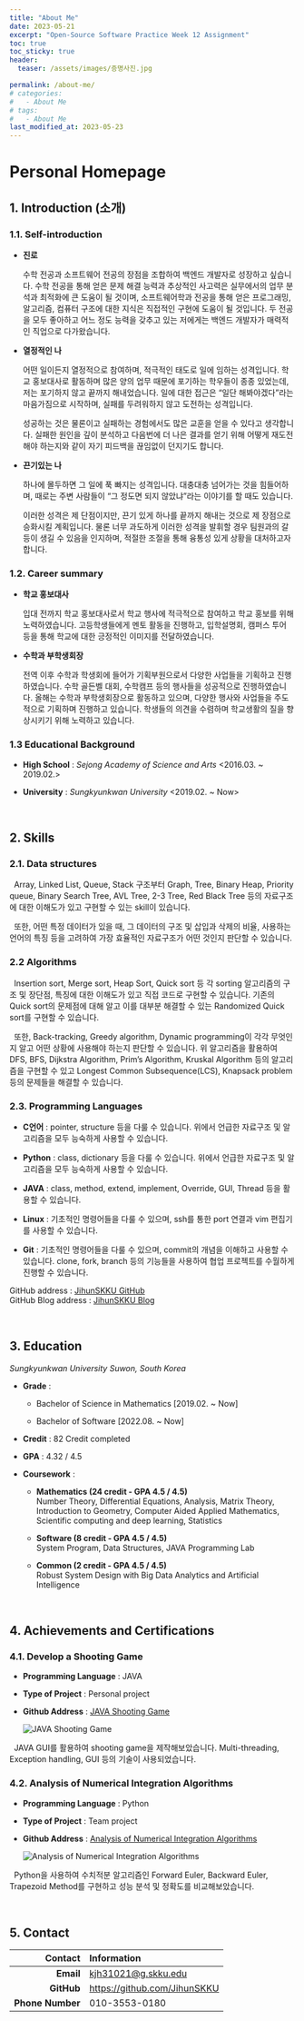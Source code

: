 ```yaml
---
title: "About Me"
date: 2023-05-21
excerpt: "Open-Source Software Practice Week 12 Assignment"
toc: true
toc_sticky: true
header:
  teaser: /assets/images/증명사진.jpg

permalink: /about-me/
# categories:
#   - About Me
# tags:
#   - About Me
last_modified_at: 2023-05-23
---
```


# Personal Homepage

## 1. Introduction (소개)

### 1.1. Self-introduction

- **진로**

  수학 전공과 소프트웨어 전공의 장점을 조합하여 백엔드 개발자로 성장하고 싶습니다. 수학 전공을 통해 얻은 문제 해결 능력과 추상적인 사고력은 실무에서의 업무 분석과 최적화에 큰 도움이 될 것이며, 소프트웨어학과 전공을 통해 얻은 프로그래밍, 알고리즘, 컴퓨터 구조에 대한 지식은 직접적인 구현에 도움이 될 것입니다. 두 전공을 모두 좋아하고 어느 정도 능력을 갖추고 있는 저에게는 백엔드 개발자가 매력적인 직업으로 다가왔습니다.

- **열정적인 나**

  어떤 일이든지 열정적으로 참여하며, 적극적인 태도로 일에 임하는 성격입니다. 학교 홍보대사로 활동하며 많은 양의 업무 때문에 포기하는 학우들이 종종 있었는데, 저는 포기하지 않고 끝까지 해내었습니다. 일에 대한 접근은 “일단 해봐야겠다”라는 마음가짐으로 시작하며, 실패를 두려워하지 않고 도전하는 성격입니다.

  성공하는 것은 물론이고 실패하는 경험에서도 많은 교훈을 얻을 수 있다고 생각합니다. 실패한 원인을 깊이 분석하고 다음번에 더 나은 결과를 얻기 위해 어떻게 재도전해야 하는지와 같이 자기 피드백을 끊임없이 던지기도 합니다.

- **끈기있는 나**

  하나에 몰두하면 그 일에 푹 빠지는 성격입니다. 대충대충 넘어가는 것을 힘들어하며, 때로는 주변 사람들이 “그 정도면 되지 않았냐”라는 이야기를 할 때도 있습니다.

  이러한 성격은 제 단점이지만, 끈기 있게 하나를 끝까지 해내는 것으로 제 장점으로 승화시킬 계획입니다. 물론 너무 과도하게 이러한 성격을 발휘할 경우 팀원과의 갈등이 생길 수 있음을 인지하며, 적절한 조절을 통해 융통성 있게 상황을 대처하고자 합니다.

### 1.2. Career summary

- **학교 홍보대사**

  입대 전까지 학교 홍보대사로서 학교 행사에 적극적으로 참여하고 학교 홍보를 위해 노력하였습니다. 고등학생들에게 멘토 활동을 진행하고, 입학설명회, 캠퍼스 투어 등을 통해 학교에 대한 긍정적인 이미지를 전달하였습니다.

- **수학과 부학생회장**

  전역 이후 수학과 학생회에 들어가 기획부원으로서 다양한 사업들을 기획하고 진행하였습니다. 수학 골든벨 대회, 수학캠프 등의 행사들을 성공적으로 진행하였습니다. 올해는 수학과 부학생회장으로 활동하고 있으며, 다양한 행사와 사업들을 주도적으로 기획하며 진행하고 있습니다. 학생들의 의견을 수렴하며 학교생활의 질을 향상시키기 위해 노력하고 있습니다.

### 1.3 Educational Background

- **High School** : _Sejong Academy of Science and Arts_ <2016.03. ~ 2019.02.>

- **University** : _Sungkyunkwan University_ <2019.02. ~ Now>

<br>

## 2. Skills

### 2.1. Data structures

&nbsp;
Array, Linked List, Queue, Stack 구조부터 Graph, Tree, Binary Heap, Priority queue, Binary Search Tree, AVL Tree, 2-3 Tree, Red Black Tree 등의 자료구조에 대한 이해도가 있고 구현할 수 있는 skill이 있습니다.

&nbsp;
또한, 어떤 특정 데이터가 있을 때, 그 데이터의 구조 및 삽입과 삭제의 비율, 사용하는 언어의 특징 등을 고려하여 가장 효율적인 자료구조가 어떤 것인지 판단할 수 있습니다.

### 2.2 Algorithms

&nbsp;
Insertion sort, Merge sort, Heap Sort, Quick sort 등 각 sorting 알고리즘의 구조 및 장단점, 특징에 대한 이해도가 있고 직접 코드로 구현할 수 있습니다. 기존의 Quick sort의 문제점에 대해 알고 이를 대부분 해결할 수 있는 Randomized Quick sort를 구현할 수 있습니다.

&nbsp;
또한, Back-tracking, Greedy algorithm, Dynamic programming이 각각 무엇인지 알고 어떤 상황에 사용해야 하는지 판단할 수 있습니다. 위 알고리즘을 활용하여 DFS, BFS, Dijkstra Algorithm, Prim’s Algorithm, Kruskal Algorithm 등의 알고리즘을 구현할 수 있고 Longest Common Subsequence(LCS), Knapsack problem 등의 문제들을 해결할 수 있습니다.

### 2.3. Programming Languages

- **C언어** : pointer, structure 등을 다룰 수 있습니다. 위에서 언급한 자료구조 및 알고리즘을 모두 능숙하게 사용할 수 있습니다.

- **Python** : class, dictionary 등을 다룰 수 있습니다. 위에서 언급한 자료구조 및 알고리즘을 모두 능숙하게 사용할 수 있습니다.

- **JAVA** : class, method, extend, implement, Override, GUI, Thread 등을 활용할 수 있습니다.

- **Linux** : 기초적인 명령어들을 다룰 수 있으며, ssh를 통한 port 연결과 vim 편집기를 사용할 수 있습니다.

- **Git** : 기초적인 명령어들을 다룰 수 있으며, commit의 개념을 이해하고 사용할 수 있습니다. clone, fork, branch 등의 기능들을 사용하여 협업 프로젝트를 수월하게 진행할 수 있습니다.

GitHub address : [JihunSKKU GitHub](https://github.com/JihunSKKU "GitHub Homepage")  
GitHub Blog address : [JihunSKKU Blog](https://JihunSKKU.github.io)

<br>

## 3. Education

_Sungkyunkwan University Suwon, South Korea_

- **Grade** :

  - Bachelor of Science in Mathematics [2019.02. ~ Now]

  - Bachelor of Software [2022.08. ~ Now]

- **Credit** : 82 Credit completed

- **GPA** : 4.32 / 4.5

- **Coursework** :

  - **Mathematics (24 credit - GPA 4.5 / 4.5)**  
    Number Theory, Differential Equations, Analysis, Matrix Theory, Introduction to Geometry, Computer Aided Applied Mathematics, Scientific computing and deep learning, Statistics

  - **Software (8 credit - GPA 4.5 / 4.5)**  
    System Program, Data Structures, JAVA Programming Lab

  - **Common (2 credit - GPA 4.5 / 4.5)**  
    Robust System Design with Big Data Analytics and Artificial Intelligence

<br>

## 4. Achievements and Certifications

### 4.1. Develop a Shooting Game

- **Programming Language** : JAVA
- **Type of Project** : Personal project
- **Github Address** : [JAVA Shooting Game](https://github.com/JihunSKKU/JAVA_Shooting-Game)

  ![JAVA Shooting Game](/assets/images/JAVA_Shooting_Game.png "JAVA Shooting Game")

&nbsp;
JAVA GUI를 활용하여 shooting game을 제작해보았습니다. Multi-threading, Exception handling, GUI 등의 기술이 사용되었습니다.

### 4.2. Analysis of Numerical Integration Algorithms

- **Programming Language** : Python
- **Type of Project** : Team project
- **Github Address** : [Analysis of Numerical Integration Algorithms](https://github.com/JihunSKKU/Scientific-Calculation-Project)

  ![Analysis of Numerical Integration Algorithms](/assets/images/Analysis_of_Numerical_Integration_Algorithms.png "Analysis of Numerical Integration Algorithms")

&nbsp;
Python을 사용하여 수치적분 알고리즘인 Forward Euler, Backward Euler, Trapezoid Method를 구현하고 성능 분석 및 정확도를 비교해보았습니다.

<br>

## 5. Contact

|          Contact | Information                    |
| ---------------: | :----------------------------- |
|        **Email** | <kjh31021@g.skku.edu>          |
|       **GitHub** | <https://github.com/JihunSKKU> |
| **Phone Number** | 010-3553-0180                  |
